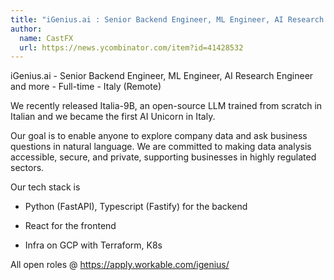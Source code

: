 ```yaml
---
title: "iGenius.ai : Senior Backend Engineer, ML Engineer, AI Research Engineer and more"
author:
  name: CastFX
  url: https://news.ycombinator.com/item?id=41428532
---
```

iGenius.ai - Senior Backend Engineer, ML Engineer, AI Research Engineer and more - Full-time - Italy (Remote)

We recently released Italia-9B, an open-source LLM trained from scratch in Italian and we became the first AI Unicorn in Italy.

Our goal is to enable anyone to explore company data and ask business questions in natural language. We are committed to making data analysis accessible, secure, and private, supporting businesses in highly regulated sectors.

Our tech stack is

- Python (FastAPI), Typescript (Fastify) for the backend

- React for the frontend

- Infra on GCP with Terraform, K8s

All open roles @ <a href="https:&#x2F;&#x2F;apply.workable.com&#x2F;igenius&#x2F;" rel="nofollow">https:&#x2F;&#x2F;apply.workable.com&#x2F;igenius&#x2F;</a>
